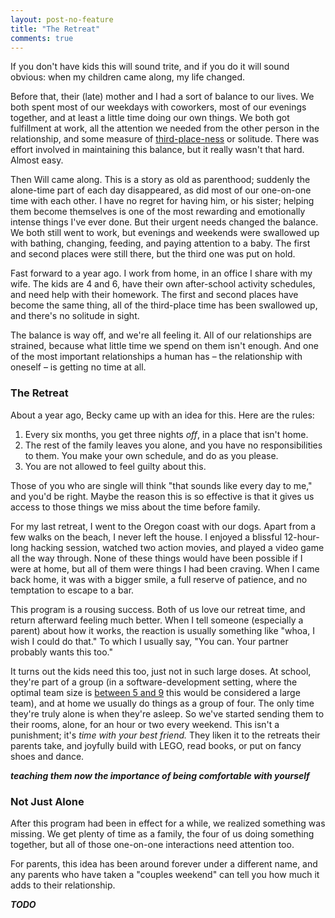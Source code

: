 ```yaml
---
layout: post-no-feature
title: "The Retreat"
comments: true
---
```


If you don't have kids this will sound trite, and if you do it will sound obvious: when my children came along, my life changed.

Before that, their (late) mother and I had a sort of balance to our lives.
We both spent most of our weekdays with coworkers, most of our evenings together, and at least a little time doing our own things.
We both got fulfillment at work, all the attention we needed from the other person in the relationship, and some measure of [third-place-ness](http://en.wikipedia.org/wiki/Third_place) or solitude.
There was effort involved in maintaining this balance, but it really wasn't that hard.
Almost easy.

Then Will came along.
This is a story as old as parenthood; suddenly the alone-time part of each day disappeared, as did most of our one-on-one time with each other.
I have no regret for having him, or his sister; helping them become themselves is one of the most rewarding and emotionally intense things I've ever done.
But their urgent needs changed the balance.
We both still went to work, but evenings and weekends were swallowed up with bathing, changing, feeding, and paying attention to a baby.
The first and second places were still there, but the third one was put on hold.

Fast forward to a year ago.
I work from home, in an office I share with my wife.
The kids are 4 and 6, have their own after-school activity schedules, and need help with their homework.
The first and second places have become the same thing, all of the third-place time has been swallowed up, and there's no solitude in sight.

The balance is way off, and we're all feeling it.
All of our relationships are strained, because what little time we spend on them isn't enough.
And one of the most important relationships a human has – the relationship with oneself – is getting no time at all.

### The Retreat

About a year ago, Becky came up with an idea for this.
Here are the rules:

1. Every six months, you get three nights *off*, in a place that isn't home.
1. The rest of the family leaves you alone, and you have no responsibilities to them.
  You make your own schedule, and do as you please.
1. You are not allowed to feel guilty about this.

Those of you who are single will think "that sounds like every day to me," and you'd be right.
Maybe the reason this is so effective is that it gives us access to those things we miss about the time before family.

For my last retreat, I went to the Oregon coast with our dogs.
Apart from a few walks on the beach, I never left the house.
I enjoyed a blissful 12-hour-long hacking session, watched two action movies, and played a video game all the way through.
None of these things would have been possible if I were at home, but all of them were things I had been craving.
When I came back home, it was with a bigger smile, a full reserve of patience, and no temptation to escape to a bar.

This program is a rousing success.
Both of us love our retreat time, and return afterward feeling much better.
When I tell someone (especially a parent) about how it works, the reaction is usually something like "whoa, I wish I could do that."
To which I usually say, "You can. Your partner probably wants this too."

It turns out the kids need this too, just not in such large doses.
At school, they're part of a group (in a software-development setting, where the optimal team size is [between 5 and 9](http://stackoverflow.com/questions/872103/what-is-the-optimal-size-of-a-software-development-team) this would be considered a large team), and at home we usually do things as a group of four.
The only time they're truly alone is when they're asleep.
So we've started sending them to their rooms, alone, for an hour or two every weekend.
This isn't a punishment; it's *time with your best friend.*
They liken it to the retreats their parents take, and joyfully build with LEGO, read books, or put on fancy shoes and dance.

***teaching them now the importance of being comfortable with yourself***

### Not Just Alone

After this program had been in effect for a while, we realized something was missing.
We get plenty of time as a family, the four of us doing something together, but all of those one-on-one interactions need attention too.

For parents, this idea has been around forever under a different name, and any parents who have taken a "couples weekend" can tell you how much it adds to their relationship.

***TODO***
